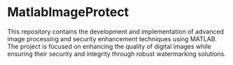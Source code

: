# MatlabImageProtect
This repository contains the development and implementation of advanced image processing and security enhancement techniques using MATLAB. The project is focused on enhancing the quality of digital images while ensuring their security and integrity through robust watermarking solutions.

